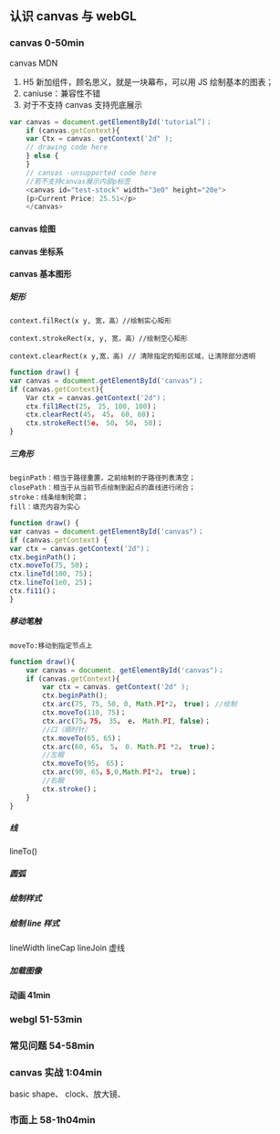## 认识 canvas 与 webGL

### canvas 0-50min

canvas MDN

1.  H5 新加组件，顾名思义，就是一块幕布，可以用 JS 绘制基本的图表；
2.  caniuse：兼容性不错
3.  对于不支持 canvas 支持兜底展示

```js
var canvas = document.getElementById('tutorial”)；
    if (canvas.getContext){
    var Ctx = canvas. getContext('2d" );
    // drawing code here
    } else {
    }
    // canvas -unsupported code here
    //若不支持canvas展示内部p标签
    <canvas id="test-stock" width="3e0" height="20e">
    (p>Current Price: 25.51</p>
    </canvas>
```

#### canvas 绘图

#### canvas 坐标系

#### canvas 基本图形

##### 矩形

    context.filRect(x y, 宽，高）//绘制实心矩形

    context.strokeRect(x, y, 宽，高）//绘制空心矩形

    context.clearRect(x y,宽，高) // 清除指定的矩形区域，让清除部分透明

```js
function draw() {
var canvas = document.getElementById('canvas")；
if (canvas.getContext){
    Var ctx = canvas.getContext('2d")；
    ctx.fil1Rect(25， 25, 100, 100)；
    ctx.clearRect(45， 45， 60, 60)；
    ctx.strokeRect(5e， 50， 50， 50)；
}
```

##### 三角形

    beginPath：相当于路径重置，之前绘制的子路径列表清空；
    closePath：相当于从当前节点绘制到起点的直线进行闭合；
    stroke：线条绘制轮廓；
    fill：填充内容为实心

```js
function draw() {
var canvas = document.getElementById('canvas")；
if (canvas.getContext) {
var ctx = canvas.getContext('2d")；
ctx.beginPath()；
ctx.moveTo(75, 50)；
ctx.lineTd(100, 75)；
ctx.lineTo(1e0, 25)；
ctx.fi11()；
}
```

##### 移动笔触

    moveTo:移动到指定节点上

```js
function draw(){
    var canvas = document. getElementById('canvas")；
    if (canvas.getContext){
        var ctx = canvas. getContext('2d" );
        ctx.beginPath();
        ctx.arc(75, 75, 50, 0, Math.PI*2， true)； //绘制
        ctx.moveTo(110, 75)；
        ctx.arc(75，75， 35， e， Math.PI, false)；
        //口（顺时针）
        ctx.moveTo(65, 65)；
        ctx.arc(60, 65， 5， 0. Math.PI *2， true)；
        //左眼
        ctx.moveTo(95， 65)；
        ctx.arc(90, 65，5,0,Math.PI*2， true)；
        //右眼
        ctx.stroke()；
    }
}
```

##### 线

lineTo()

##### 圆弧

##### 绘制样式

##### 绘制 line 样式

lineWidth
lineCap
lineJoin
虚线

##### 加载图像

#### 动画 41min

### webgl 51-53min

### 常见问题 54-58min

### canvas 实战 1:04min

basic shape、 clock、放大镜、

### 市面上 58-1h04min
